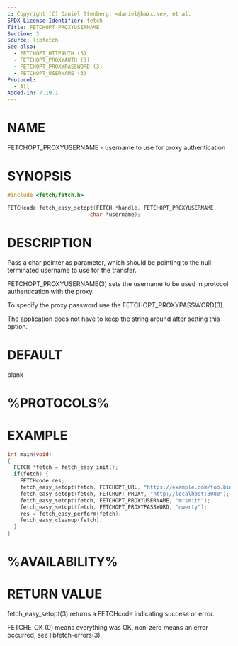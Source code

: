 ```yaml
---
c: Copyright (C) Daniel Stenberg, <daniel@haxx.se>, et al.
SPDX-License-Identifier: fetch
Title: FETCHOPT_PROXYUSERNAME
Section: 3
Source: libfetch
See-also:
  - FETCHOPT_HTTPAUTH (3)
  - FETCHOPT_PROXYAUTH (3)
  - FETCHOPT_PROXYPASSWORD (3)
  - FETCHOPT_USERNAME (3)
Protocol:
  - All
Added-in: 7.19.1
---
```


# NAME

FETCHOPT_PROXYUSERNAME - username to use for proxy authentication

# SYNOPSIS

~~~c
#include <fetch/fetch.h>

FETCHcode fetch_easy_setopt(FETCH *handle, FETCHOPT_PROXYUSERNAME,
                          char *username);
~~~

# DESCRIPTION

Pass a char pointer as parameter, which should be pointing to the
null-terminated username to use for the transfer.

FETCHOPT_PROXYUSERNAME(3) sets the username to be used in protocol
authentication with the proxy.

To specify the proxy password use the FETCHOPT_PROXYPASSWORD(3).

The application does not have to keep the string around after setting this
option.

# DEFAULT

blank

# %PROTOCOLS%

# EXAMPLE

~~~c
int main(void)
{
  FETCH *fetch = fetch_easy_init();
  if(fetch) {
    FETCHcode res;
    fetch_easy_setopt(fetch, FETCHOPT_URL, "https://example.com/foo.bin");
    fetch_easy_setopt(fetch, FETCHOPT_PROXY, "http://localhost:8080");
    fetch_easy_setopt(fetch, FETCHOPT_PROXYUSERNAME, "mrsmith");
    fetch_easy_setopt(fetch, FETCHOPT_PROXYPASSWORD, "qwerty");
    res = fetch_easy_perform(fetch);
    fetch_easy_cleanup(fetch);
  }
}
~~~

# %AVAILABILITY%

# RETURN VALUE

fetch_easy_setopt(3) returns a FETCHcode indicating success or error.

FETCHE_OK (0) means everything was OK, non-zero means an error occurred, see
libfetch-errors(3).
